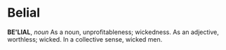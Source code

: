 # Belial

**BE'LIAL**, _noun_ As a noun, unprofitableness; wickedness. As an adjective, worthless; wicked. In a collective sense, wicked men.